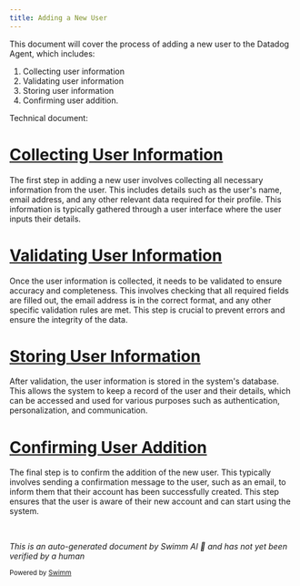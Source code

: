 ```yaml
---
title: Adding a New User
---
```

This document will cover the process of adding a new user to the Datadog Agent, which includes:

1. Collecting user information
2. Validating user information
3. Storing user information
4. Confirming user addition.

Technical document: <SwmLink doc-title="" repo-id="Z2l0aHViJTNBJTNBZGF0YWRvZy1hZ2VudCUzQSUzQVN3aW1tLURlbW8=" path="/.swm/.k67ap7vu.sw.md"></SwmLink>

# [Collecting User Information](https://app.swimm.io/repos/Z2l0aHViJTNBJTNBZGF0YWRvZy1hZ2VudCUzQSUzQVN3aW1tLURlbW8=/docs/k67ap7vu#collect-user-info)

The first step in adding a new user involves collecting all necessary information from the user. This includes details such as the user's name, email address, and any other relevant data required for their profile. This information is typically gathered through a user interface where the user inputs their details.

# [Validating User Information](https://app.swimm.io/repos/Z2l0aHViJTNBJTNBZGF0YWRvZy1hZ2VudCUzQSUzQVN3aW1tLURlbW8=/docs/k67ap7vu#validate-user-info)

Once the user information is collected, it needs to be validated to ensure accuracy and completeness. This involves checking that all required fields are filled out, the email address is in the correct format, and any other specific validation rules are met. This step is crucial to prevent errors and ensure the integrity of the data.

# [Storing User Information](https://app.swimm.io/repos/Z2l0aHViJTNBJTNBZGF0YWRvZy1hZ2VudCUzQSUzQVN3aW1tLURlbW8=/docs/k67ap7vu#store-user-info)

After validation, the user information is stored in the system's database. This allows the system to keep a record of the user and their details, which can be accessed and used for various purposes such as authentication, personalization, and communication.

# [Confirming User Addition](https://app.swimm.io/repos/Z2l0aHViJTNBJTNBZGF0YWRvZy1hZ2VudCUzQSUzQVN3aW1tLURlbW8=/docs/k67ap7vu#confirm-user-addition)

The final step is to confirm the addition of the new user. This typically involves sending a confirmation message to the user, such as an email, to inform them that their account has been successfully created. This step ensures that the user is aware of their new account and can start using the system.

&nbsp;

*This is an auto-generated document by Swimm AI 🌊 and has not yet been verified by a human*

<SwmMeta version="3.0.0" repo-id="Z2l0aHViJTNBJTNBZGF0YWRvZy1hZ2VudCUzQSUzQVN3aW1tLURlbW8=" repo-name="datadog-agent"><sup>Powered by [Swimm](/)</sup></SwmMeta>
